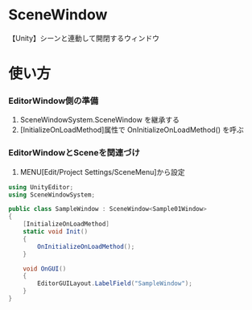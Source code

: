 # SceneWindow
【Unity】シーンと連動して開閉するウィンドウ

# 使い方

### EditorWindow側の準備
1. SceneWindowSystem.SceneWindow<T> を継承する
2. [InitializeOnLoadMethod]属性で OnInitializeOnLoadMethod() を呼ぶ
  
### EditorWindowとSceneを関連づけ
1. MENU[Edit/Project Settings/SceneMenu]から設定


```C#
using UnityEditor;
using SceneWindowSystem;

public class SampleWindow : SceneWindow<Sample01Window>
{
	[InitializeOnLoadMethod]
	static void Init()
	{
		OnInitializeOnLoadMethod();
	}

	void OnGUI()
	{
		EditorGUILayout.LabelField("SampleWindow");
	}
}

```
